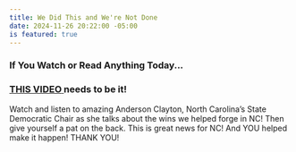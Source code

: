 ```yaml
---
title: We Did This and We're Not Done
date: 2024-11-26 20:22:00 -05:00
is featured: true
---
```


### If You Watch or Read Anything Today...

### [**THIS VIDEO** ](https://www.hopiumchronicles.com/p/anderson-clayton-reports-in-from)needs to be it!

Watch and listen to amazing Anderson Clayton, North Carolina’s State Democratic Chair as she talks about the wins we helped forge in NC! Then give yourself a pat on the back. This is great news for NC! And YOU helped make it happen! THANK YOU!
